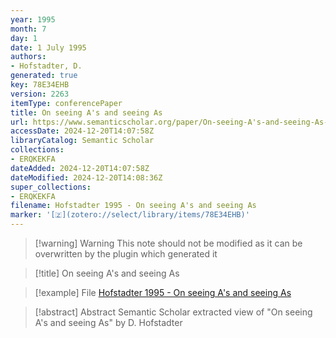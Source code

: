 ```yaml
---
year: 1995
month: 7
day: 1
date: 1 July 1995
authors:
- Hofstadter, D.
generated: true
key: 78E34EHB
version: 2263
itemType: conferencePaper
title: On seeing A's and seeing As
url: https://www.semanticscholar.org/paper/On-seeing-A's-and-seeing-As-Hofstadter/f6a28b85d811ca5791d049fca45f872d12330259
accessDate: 2024-12-20T14:07:58Z
libraryCatalog: Semantic Scholar
collections:
- ERQKEKFA
dateAdded: 2024-12-20T14:07:58Z
dateModified: 2024-12-20T14:08:36Z
super_collections:
- ERQKEKFA
filename: Hofstadter 1995 - On seeing A's and seeing As
marker: '[🇿](zotero://select/library/items/78E34EHB)'
---
```



 > 
 > \[!warning\] Warning
 > This note should not be modified as it can be overwritten by the plugin which generated it

 > 
 > \[!title\] On seeing A's and seeing As

 > 
 > \[!example\] File
 > [Hofstadter 1995 - On seeing A's and seeing As](Hofstadter%201995%20-%20On%20seeing%20A's%20and%20seeing%20As.pdf)

 > 
 > \[!abstract\] Abstract
 > Semantic Scholar extracted view of "On seeing A's and seeing As" by D. Hofstadter
